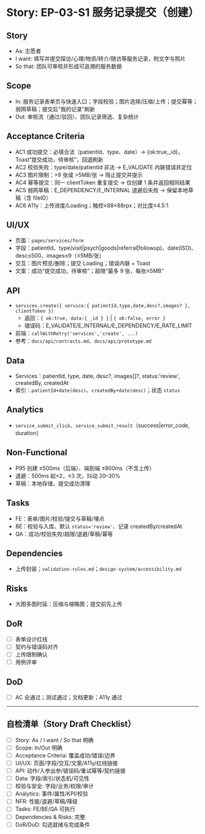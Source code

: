 # Story: EP-03-S1 服务记录提交（创建）

## Story
- As: 志愿者
- I want: 填写并提交探访/心理/物资/转介/随访等服务记录，附文字与照片
- So that: 团队可审核并形成可追溯的服务数据

## Scope
- In: 服务记录表单页与快速入口；字段校验；图片选择/压缩/上传；提交幂等；弱网草稿；提交后“我的记录”刷新
- Out: 审核流（通过/驳回）、团队记录筛选、复杂统计

## Acceptance Criteria
- AC1 成功提交：必填合法（patientId、type、date）→ {ok:true,_id}，Toast“提交成功，待审核”，回退刷新
- AC2 校验失败：type/date/patientId 非法 → E_VALIDATE 内联错误并定位
- AC3 图片限制：>9 张或 >5MB/张 → 阻止提交并提示
- AC4 幂等提交：同一 clientToken 重复提交 → 仅创建 1 条并返回相同结果
- AC5 弱网草稿：E_DEPENDENCY/E_INTERNAL 退避后失败 → 保留本地草稿（含 fileID）
- AC6 A11y：上传进度/Loading；触控≥88×88rpx；对比度≥4.5:1

## UI/UX
- 页面：`pages/services/form`
- 字段：patientId、type(visit|psych|goods|referral|followup)、date(ISO)、desc≤500、images≤9（≤5MB/张）
- 交互：图片预览/删除；提交 Loading；错误内联 + Toast
- 文案：成功“提交成功，待审核”；超限“最多 9 张，每张≤5MB”

## API
- `services.create({ service:{ patientId,type,date,desc?,images? }, clientToken })`
  - 返回：`{ ok:true, data:{ _id } }` | `{ ok:false, error }`
  - 错误码：E_VALIDATE/E_INTERNAL/E_DEPENDENCY/E_RATE_LIMIT
- 前端：`callWithRetry('services','create', ...)`
- 参考：`docs/api/contracts.md`、`docs/api/prototype.md`

## Data
- Services：patientId, type, date, desc?, images[]?, status:'review', createdBy, createdAt
- 索引：`patientId+date(desc)`、`createdBy+date(desc)`；状态 `status`

## Analytics
- `service_submit_click`、`service_submit_result`（success|error_code, duration）

## Non-Functional
- P95 创建 ≤500ms（后端）、端到端 ≤800ms（不含上传）
- 退避：500ms 起×2，≤3 次，抖动 20–30%
- 草稿：本地存储，提交成功清理

## Tasks
- FE：表单/图片/校验/提交与草稿/埋点
- BE：校验与入库、默认 `status='review'`、记录 createdBy/createdAt
- QA：成功/校验失败/超限/退避/草稿/幂等

## Dependencies
- 上传封装；`validation-rules.md`；`design-system/accessibility.md`

## Risks
- 大图多图时延：压缩与缩略图；提交前先上传

## DoR
- [ ] 表单设计红线
- [ ] 契约与错误码对齐
- [ ] 上传限制确认
- [ ] 用例评审

## DoD
- [ ] AC 全通过；测试通过；文档更新；A11y 通过

---

## 自检清单（Story Draft Checklist）
- [ ] Story: As / I want / So that 明确
- [ ] Scope: In/Out 明确
- [ ] Acceptance Criteria: 覆盖成功/错误/边界
- [ ] UI/UX: 页面/字段/交互/文案/A11y/红线链接
- [ ] API: 动作/入参出参/错误码/重试幂等/契约链接
- [ ] Data: 字段/索引/状态机/可见性
- [ ] 校验与安全: 字段/业务/权限/审计
- [ ] Analytics: 事件/属性/KPI/校验
- [ ] NFR: 性能/退避/草稿/降级
- [ ] Tasks: FE/BE/QA 可执行
- [ ] Dependencies & Risks: 完整
- [ ] DoR/DoD: 勾选就绪与完成条件
